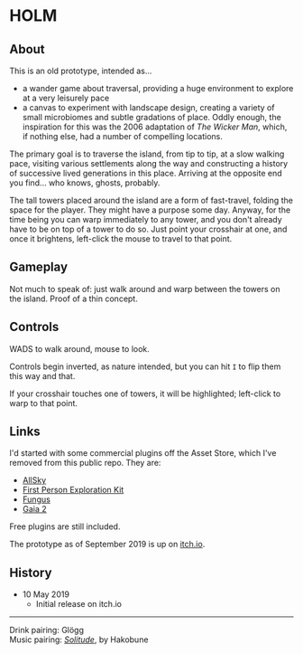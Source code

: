 # HOLM

## About

This is an old prototype, intended as...
* a wander game about traversal, providing a huge environment to explore at a very leisurely pace
* a canvas to experiment with landscape design, creating a variety of small microbiomes and subtle gradations of place. Oddly enough, the inspiration for this was the 2006 adaptation of _The Wicker Man_, which, if nothing else, had a number of compelling locations.

The primary goal is to traverse the island, from tip to tip, at a slow walking pace, visiting various settlements along the way and constructing a history of successive lived generations in this place. Arriving at the opposite end you find... who knows, ghosts, probably.

The tall towers placed around the island are a form of fast-travel, folding the space for the player. They might have a purpose some day. Anyway, for the time being you can warp immediately to any tower, and you don't already have to be on top of a tower to do so. Just point your crosshair at one, and once it brightens, left-click the mouse to travel to that point.

## Gameplay

Not much to speak of: just walk around and warp between the towers on the island. Proof of a thin concept.

## Controls

WADS to walk around, mouse to look.

Controls begin inverted, as nature intended, but you can hit `I` to flip them this way and that.

If your crosshair touches one of towers, it will be highlighted; left-click to warp to that point.

## Links 

I'd started with some commercial plugins off the Asset Store, which I've removed from this public repo. They are:

* [AllSky](https://assetstore.unity.com/packages/2d/textures-materials/sky/allsky-200-sky-skybox-set-10109)
* [First Person Exploration Kit](https://assetstore.unity.com/packages/templates/systems/first-person-exploration-kit-60434)
* [Fungus](https://assetstore.unity.com/packages/templates/systems/fungus-34184)
* [Gaia 2](https://assetstore.unity.com/packages/tools/terrain/gaia-2-terrain-scene-generator-42618)

Free plugins are still included.

The prototype as of September 2019 is up on [itch.io](https://nicknicknicknick.itch.io/holm).

## History

- 10 May 2019
  - Initial release on itch.io

---

Drink pairing: Glögg  
Music pairing: [_Solitude_](https://hakobune.bandcamp.com/album/solitude), by Hakobune
